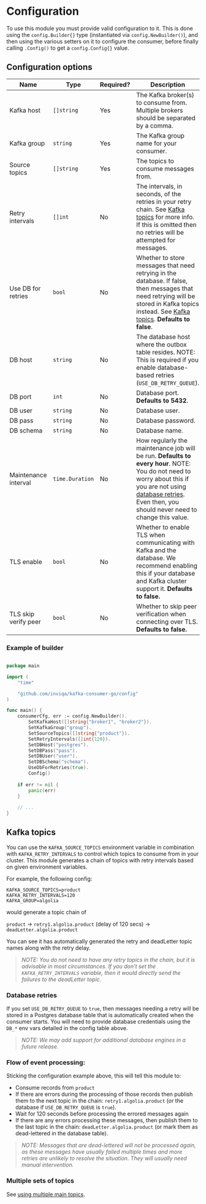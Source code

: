 # Configuration

To use this module you must provide valid configuration to it. This is done using the `config.Builder{}` type (instantiated via `config.NewBuilder()`), and then using the various setters on it to configure the consumer, before finally calling `.Config()` to get a `config.Config{}` value.

## Configuration options

| Name                 | Type            | Required? | Description                                                                                                                                                                                                                             |
|----------------------|-----------------|-----------|-----------------------------------------------------------------------------------------------------------------------------------------------------------------------------------------------------------------------------------------|
| Kafka host           | `[]string`      | Yes       | The Kafka broker(s) to consume from. Multiple brokers should be separated by a comma.                                                                                                                                                   |
| Kafka group          | `string`        | Yes       | The Kafka group name for your consumer.                                                                                                                                                                                                 |
| Source topics        | `[]string`      | Yes       | The topics to consume messages from.                                                                                                                                                                                                    |
| Retry intervals      | `[]int`         | No        | The intervals, in seconds, of the retries in your retry chain. See [Kafka topics](#kafka-topics) for more info. If this is omitted then no retries will be attempted for messages.                                                      |
| Use DB for retries   | `bool`          | No        | Whether to store messages that need retrying in the database. If false, then messages that need retrying will be stored in Kafka topics instead. See  [Kafka topics](#kafka-topics). **Defaults to false**.                             |
| DB host              | `string`        | No        | The database host where the outbox table resides. NOTE: This is required if you enable database-based retries (`USE_DB_RETRY_QUEUE`).                                                                                                   |
| DB port              | `int`           | No        | Database port. **Defaults to 5432**.                                                                                                                                                                                                    |
| DB user              | `string`        | No        | Database user.                                                                                                                                                                                                                          |
| DB pass              | `string`        | No        | Database password.                                                                                                                                                                                                                      |
| DB schema            | `string`        | No        | Database name.                                                                                                                                                                                                                          |
| Maintenance interval | `time.Duration` | No        | How regularly the maintenance job will be run. **Defaults to every hour**. NOTE: You do not need to worry about this if you are not using [database retries](#database-retries). Even then, you should never need to change this value. |
| TLS enable           | `bool`          | No        | Whether to enable TLS when communicating with Kafka and the database. We recommend enabling this if your database and Kafka cluster support it. **Defaults to false.**                                                                  |
| TLS skip verify peer | `bool`          | No        | Whether to skip peer verification when connecting over TLS. **Defaults to false.**                                                                                                                                                      |

### Example of builder

```go

package main

import (
	"time"

	"github.com/inviqa/kafka-consumer-go/config"
)

func main() {
	consumerCfg, err := config.NewBuilder().
		SetKafkaHost([]string{"broker1", "broker2"}).
		SetKafkaGroup("group").
		SetSourceTopics([]string{"product"}).
		SetRetryIntervals([]int{120}).
		SetDBHost("postgres").
		SetDBPass("pass").
		SetDBUser("user").
		SetDBSchema("schema").
		UseDbForRetries(true).
		Config()
	
	if err != nil {
		panic(err)
	}
	
	// ...
}

```

## Kafka topics

You can use the `KAFKA_SOURCE_TOPICS` environment variable in combination with `KAFKA_RETRY_INTERVALS` to control which topics to consume from in your cluster.
This module generates a chain of topics with retry intervals based on given environment variables.

For example, the following config:

```
KAFKA_SOURCE_TOPICS=product
KAFKA_RETRY_INTERVALS=120
KAFKA_GROUP=algolia
```

would generate a topic chain of

`product` -> `retry1.algolia.product` (delay of 120 secs) -> `deadLetter.algolia.product`

You can see it has automatically generated the retry and deadLetter topic names along with the retry delay.

>_NOTE: You do not need to have any retry topics in the chain, but it is advisable in most circumstances. If you don't set the `KAFKA_RETRY_INTERVALS` variable, then it would directly send the failures to the deadLetter topic._

### Database retries

If you set `USE_DB_RETRY_QUEUE` to `true`, then messages needing a retry will be stored in a Postgres database table that is automatically created when the consumer starts. You will need to provide database credentials using the `DB_*` env vars detailed in the config table above.

>_NOTE: We may add support for additional database engines in a future release._

### Flow of event processing:

Sticking the configuration example above, this will tell this module to:

* Consume records from `product`
* If there are errors during the processing of those records then publish them to the next topic in the chain: `retry1.algolia.product` (or the database if `USE_DB_RETRY_QUEUE` is `true`).
* Wait for 120 seconds before processing the errored messages again
* If there are any errors processing these messages, then publish them to the last topic in the chain: `deadLetter.algolia.product` (or mark them as dead-lettered in the database table).

> _NOTE: Messages that are dead-lettered will not be processed again, as these messages have usually failed multiple times and more retries are unlikely to resolve the situation. They will usually need manual intervention._

### Multiple sets of topics

See [using multiple main topics](advanced/using-multiple-main-topics.md).
